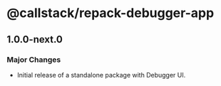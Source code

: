 # @callstack/repack-debugger-app

## 1.0.0-next.0

### Major Changes

- Initial release of a standalone package with Debugger UI.

